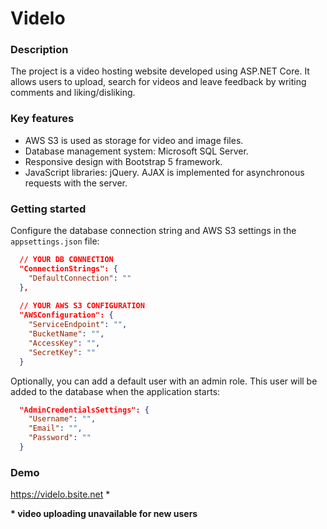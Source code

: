 # Videlo
### Description
The project is a video hosting website developed using ASP.NET Core. It allows users to upload, search for videos and leave feedback by writing comments and liking/disliking.
### Key features
- AWS S3 is used as storage for video and image files.
- Database management system: Microsoft SQL Server.
- Responsive design with Bootstrap 5 framework.
- JavaScript libraries: jQuery. AJAX is implemented for asynchronous requests with the server.
### Getting started
Configure the database connection string and AWS S3 settings in the `appsettings.json` file:
```json
  // YOUR DB CONNECTION
  "ConnectionStrings": {
    "DefaultConnection": ""
  },
  
  // YOUR AWS S3 CONFIGURATION
  "AWSConfiguration": {
    "ServiceEndpoint": "",
    "BucketName": "",
    "AccessKey": "",
    "SecretKey": ""
  }
```
Optionally, you can add a default user with an admin role. This user will be added to the database when the application starts:
```json
  "AdminCredentialsSettings": {
    "Username": "",
    "Email": "",
    "Password": ""
  }
```
### Demo
https://videlo.bsite.net *

__* video uploading unavailable for new users__

